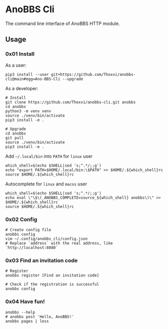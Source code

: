 # AnoBBS Cli

The command line interface of AnoBBS HTTP module.

## Usage

### 0x01 Install

As a user:

```shell
pip3 install --user git+https://github.com/Thoxvi/anobbs-cli@main#egg=Ano-BBS-Cli --upgrade
```

As a developer:

```shell
# Install
git clone https://github.com/Thoxvi/anobbs-cli.git anobbs
cd anobbs
python3 -m venv venv
source ./venv/bin/activate
pip3 install -e .

# Upgrade
cd anobbs
git pull
source ./venv/bin/activate
pip3 install -e .
```

Add `~/.local/bin` into `PATH` for `linux` user

```shell
which_shell=$(echo $SHELL|sed 's;^.*/;;g')
echo "export PATH=$HOME/.local/bin:\$PATH" >> $HOME/.${which_shell}rc
source $HOME/.${which_shell}rc
```

Autocomplete for `linux` and `macos` user

```shell
which_shell=$(echo $SHELL|sed 's;^.*/;;g')
echo eval \"\$\(_ANOBBS_COMPLETE=source_${which_shell} anobbs\)\" >> $HOME/.${which_shell}rc
source $HOME/.${which_shell}rc
```

### 0x02 Config

```shell
# Create config file
anobbs config
vim ~/.config/anobbs_cli/config.json
# Replace `address` with the real address, like `http://localhost:8080`
```

### 0x03 Find an invitation code

```shell
# Register
anobbs register [Find an invitation code]

# Check if the registration is successful
anobbs config
```

### 0x04 Have fun!

```shell
anobbs --help
# anobbs post 'Hello, AnoBBS!'
anobbs pages | less
```

